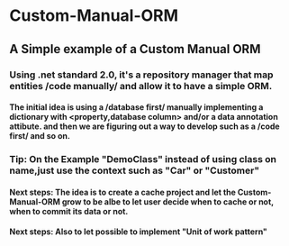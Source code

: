 # Custom-Manual-ORM
## A Simple example of a Custom Manual ORM
### Using .net standard 2.0, it's a repository manager that map entities /code manually/ and allow it to have a simple ORM.
#### The initial idea is using  a /database first/ manually implementing a dictionary with <property,database column> and/or a data annotation attibute. and then we are figuring out a way to develop such as a /code first/ and so on.

### Tip: On the Example "DemoClass" instead of using class on name,just use the context such as "Car" or "Customer"

#### Next steps: The idea is to create a cache project and let the Custom-Manual-ORM grow to be albe to let user decide when to cache or not, when to commit its data or not.
#### Next steps: Also to let possible to implement "Unit of work pattern"
